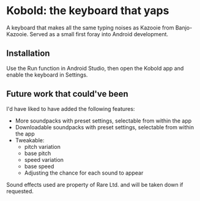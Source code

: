 # Kobold: the keyboard that yaps

A keyboard that makes all the same typing noises as Kazooie from Banjo-Kazooie. Served as a small first foray into Android development.

## Installation

Use the Run function in Android Studio, then open the Kobold app and enable the keyboard in Settings.

## Future work that could've been

I'd have liked to have added the following features:

- More soundpacks with preset settings, selectable from within the app
- Downloadable soundpacks with preset settings, selectable from within the app
- Tweakable:
  - pitch variation
  - base pitch
  - speed variation
  - base speed
  - Adjusting the chance for each sound to appear

Sound effects used are property of Rare Ltd. and will be taken down if requested.
